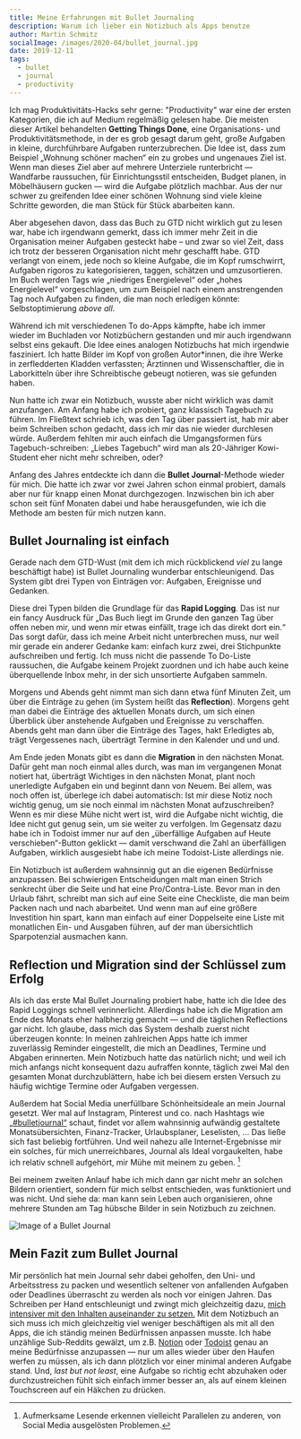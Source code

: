 ```yaml
---
title: Meine Erfahrungen mit Bullet Journaling
description: Warum ich lieber ein Notizbuch als Apps benutze
author: Martin Schmitz
socialImage: /images/2020-04/bullet_journal.jpg
date: 2019-12-11
tags:
  - bullet
  - journal
  - productivity
---
```


Ich mag Produktivitäts-Hacks sehr gerne: "Productivity" war eine der ersten Kategorien, die ich auf Medium regelmäßig gelesen habe. Die meisten dieser Artikel behandelten **Getting Things Done**, eine Organisations- und Produktivitätsmethode, in der es grob gesagt darum geht, große Aufgaben in kleine, durchführbare Aufgaben runterzubrechen. Die Idee ist, dass zum Beispiel „Wohnung schöner machen“ ein zu grobes und ungenaues Ziel ist. Wenn man dieses Ziel aber auf mehrere Unterziele runterbricht — Wandfarbe raussuchen, für Einrichtungsstil entscheiden, Budget planen, in Möbelhäusern gucken — wird die Aufgabe plötzlich machbar. Aus der nur schwer zu greifenden Idee einer schönen Wohnung sind viele kleine Schritte geworden, die man Stück für Stück abarbeiten kann.

Aber abgesehen davon, dass das Buch zu GTD nicht wirklich gut zu lesen war, habe ich irgendwann gemerkt, dass ich immer mehr Zeit in die Organisation meiner Aufgaben gesteckt habe – und zwar so viel Zeit, dass ich trotz der besseren Organisation nicht mehr geschafft habe. GTD verlangt von einem, jede noch so kleine Aufgabe, die im Kopf rumschwirrt, Aufgaben rigoros zu kategorisieren, taggen, schätzen und umzusortieren. Im Buch werden Tags wie „niedriges Energielevel“ oder „hohes Energielevel“ vorgeschlagen, um zum Beispiel nach einem anstrengenden Tag noch Aufgaben zu finden, die man noch erledigen könnte: Selbstoptimierung _above all_.

Während ich mit verschiedenen To do-Apps kämpfte, habe ich immer wieder im Buchladen vor Notizbüchern gestanden und mir auch irgendwann selbst eins gekauft. Die Idee eines analogen Notizbuchs hat mich irgendwie fasziniert. Ich hatte Bilder im Kopf von großen Autor\*innen, die ihre Werke in zerfledderten Kladden verfassten; Ärztinnen und Wissenschaftler, die in Laborkitteln über ihre Schreibtische gebeugt notieren, was sie gefunden haben.

Nun hatte ich zwar ein Notizbuch, wusste aber nicht wirklich was damit anzufangen. Am Anfang habe ich probiert, ganz klassisch Tagebuch zu führen. Im Fließtext schrieb ich, was den Tag über passiert ist, hab mir aber beim Schreiben schon gedacht, dass ich mir das nie wieder durchlesen würde. Außerdem fehlten mir auch einfach die Umgangsformen fürs Tagebuch-schreiben: „Liebes Tagebuch“ wird man als 20-Jähriger Kowi-Student eher nicht mehr schreiben, oder?

Anfang des Jahres entdeckte ich dann die **Bullet Journal**-Methode wieder für mich. Die hatte ich zwar vor zwei Jahren schon einmal probiert, damals aber nur für knapp einen Monat durchgezogen. Inzwischen bin ich aber schon seit fünf Monaten dabei und habe herausgefunden, wie ich die Methode am besten für mich nutzen kann.

## Bullet Journaling ist einfach

Gerade nach dem GTD-Wust (mit dem ich mich rückblickend _viel_ zu lange beschäftigt habe) ist Bullet Journaling wunderbar entschleunigend. Das System gibt drei Typen von Einträgen vor: Aufgaben, Ereignisse und Gedanken.

Diese drei Typen bilden die Grundlage für das **Rapid Logging**. Das ist nur ein fancy Ausdruck für „Das Buch liegt im Grunde den ganzen Tag über offen neben mir, und wenn mir etwas einfällt, trage ich das direkt dort ein.“ Das sorgt dafür, dass ich meine Arbeit nicht unterbrechen muss, nur weil mir gerade ein anderer Gedanke kam: einfach kurz zwei, drei Stichpunkte aufschreiben und fertig. Ich muss nicht die passende To Do-Liste raussuchen, die Aufgabe keinem Projekt zuordnen und ich habe auch keine überquellende Inbox mehr, in der sich unsortierte Aufgaben sammeln.

Morgens und Abends geht nimmt man sich dann etwa fünf Minuten Zeit, um über die Einträge zu gehen (im System heißt das **Reflection**). Morgens geht man dabei die Einträge des aktuellen Monats durch, um sich einen Überblick über anstehende Aufgaben und Ereignisse zu verschaffen. Abends geht man dann über die Einträge des Tages, hakt Erledigtes ab, trägt Vergessenes nach, überträgt Termine in den Kalender und und und.

Am Ende jeden Monats gibt es dann die **Migration** in den nächsten Monat. Dafür geht man noch einmal alles durch, was man im vergangenen Monat notiert hat, überträgt Wichtiges in den nächsten Monat, plant noch unerledigte Aufgaben ein und beginnt dann von Neuem. Bei allem, was noch offen ist, überlege ich dabei automatisch: Ist mir diese Notiz noch wichtig genug, um sie noch einmal im nächsten Monat aufzuschreiben? Wenn es mir diese Mühe nicht wert ist, wird die Aufgabe nicht wichtig, die Idee nicht gut genug sein, um sie weiter zu verfolgen. Im Gegensatz dazu habe ich in Todoist immer nur auf den „überfällige Aufgaben auf Heute verschieben“-Button geklickt — damit verschwand die Zahl an überfälligen Aufgaben, wirklich ausgesiebt habe ich meine Todoist-Liste allerdings nie.

Ein Notizbuch ist außerdem wahnsinnig gut an die eigenen Bedürfnisse anzupassen. Bei schwierigen Entscheidungen malt man einen Strich senkrecht über die Seite und hat eine Pro/Contra-Liste. Bevor man in den Urlaub fährt, schreibt man sich auf eine Seite eine Checkliste, die man beim Packen nach und nach abarbeitet. Und wenn man auf eine größere Investition hin spart, kann man einfach auf einer Doppelseite eine Liste mit monatlichen Ein- und Ausgaben führen, auf der man übersichtlich Sparpotenzial ausmachen kann.

## Reflection und Migration sind der Schlüssel zum Erfolg

Als ich das erste Mal Bullet Journaling probiert habe, hatte ich die Idee des Rapid Loggings schnell verinnerlicht. Allerdings habe ich die Migration am Ende des Monats eher halbherzig gemacht — und die täglichen Reflections gar nicht. Ich glaube, dass mich das System deshalb zuerst nicht überzeugen konnte: In meinen zahlreichen Apps hatte ich immer zuverlässig Reminder eingestellt, die mich an Deadlines, Termine und Abgaben erinnerten. Mein Notizbuch hatte das natürlich nicht; und weil ich mich anfangs nicht konsequent dazu aufraffen konnte, täglich zwei Mal den gesamten Monat durchzublättern, habe ich bei diesem ersten Versuch zu häufig wichtige Termine oder Aufgaben vergessen.

Außerdem hat Social Media unerfüllbare Schönheitsideale an mein Journal gesetzt. Wer mal auf Instagram, Pinterest und co. nach Hashtags wie [„#bulletjournal“](https://twitter.com/search?q=%23bulletjournal&src=typd) schaut, findet vor allem wahnsinnig aufwändig gestaltete Monatsübersichten, Finanz-Tracker, Urlaubsplaner, Leselisten, … Das ließe sich fast beliebig fortführen. Und weil nahezu alle Internet-Ergebnisse mir ein solches, für mich unerreichbares, Journal als Ideal vorgaukelten, habe ich relativ schnell aufgehört, mir Mühe mit meinem zu geben. [^1]

[^1]: Aufmerksame Lesende erkennen vielleicht Parallelen zu anderen, von Social Media ausgelösten Problemen.

Bei meinem zweiten Anlauf habe ich mich dann gar nicht mehr an solchen Bildern orientiert, sondern für mich selbst entschieden, was funktioniert und was nicht. Und siehe da: man kann sein Leben auch organisieren, ohne mehrere Stunden am Tag hübsche Bilder in sein Notizbuch zu zeichnen.

![Image of a Bullet Journal](/images/2020-04/bullet_journal_im_internet.jpg 'Ein BuJo, wie man es so im Internet sieht. Quelle: Pexels.com')

## Mein Fazit zum Bullet Journal

Mir persönlich hat mein Journal sehr dabei geholfen, den Uni- und Arbeitsstress zu packen und wesentlich seltener von anfallenden Aufgaben oder Deadlines überrascht zu werden als noch vor einigen Jahren. Das Schreiben per Hand entschleunigt und zwingt mich gleichzeitig dazu, [mich intensiver mit den Inhalten auseinander zu setzen.](https://blog.karman-ac.de/echte-handarbeit/) Mit dem Notizbuch an sich muss ich mich gleichzeitig viel weniger beschäftigen als mit all den Apps, die ich ständig meinen Bedürfnissen anpassen musste. Ich habe unzählige Sub-Reddits gewälzt, um z.B. [Notion](https://www.notion.so) oder [Todoist](https://todoist.com) genau an meine Bedürfnisse anzupassen — nur um alles wieder über den Haufen werfen zu müssen, als ich dann plötzlich vor einer minimal anderen Aufgabe stand. Und, _last but not least_, eine Aufgabe so richtig echt abzuhaken oder durchzustreichen fühlt sich einfach immer besser an, als auf einem kleinen Touchscreen auf ein Häkchen zu drücken.
